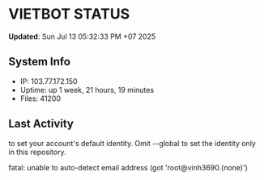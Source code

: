 # VIETBOT STATUS
**Updated**: Sun Jul 13 05:32:33 PM +07 2025

## System Info
- IP: 103.77.172.150
- Uptime: up 1 week, 21 hours, 19 minutes
- Files: 41200

## Last Activity

to set your account's default identity.
Omit --global to set the identity only in this repository.

fatal: unable to auto-detect email address (got 'root@vinh3690.(none)')
